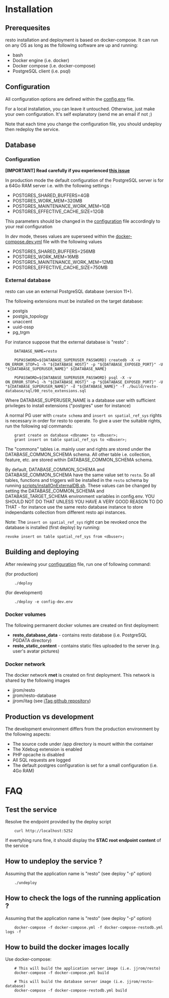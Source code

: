 # Installation

## Prerequesites
resto installation and deployment is based on docker-compose. It can run on any OS as long as the following software are up and running:

* bash
* Docker engine (i.e. docker)
* Docker compose (i.e. docker-compose)
* PostgreSQL client (i.e. psql)

## Configuration
All configuration options are defined within the [config.env](https://github.com/jjrom/resto/blob/master/config.env) file.

For a local installation, you can leave it untouched. Otherwise, just make your own configuration. It's self explanatory (send me an email if not ;)

Note that each time you change the configuration file, you should undeploy then redeploy the service.

## Database

### Configuration

**[IMPORTANT] Read carefully if you experienced [this issue](https://github.com/jjrom/resto/issues/317#issuecomment-1258185471)**

In production mode the default configuration of the PostgreSQL server is for a 64Go RAM server i.e. with the following settings :

* POSTGRES_SHARED_BUFFERS=4GB
* POSTGRES_WORK_MEM=320MB
* POSTGRES_MAINTENANCE_WORK_MEM=1GB
* POSTGRES_EFFECTIVE_CACHE_SIZE=12GB

This parameters should be changed in the [configuration](https://github.com/jjrom/resto/blob/master/config.env) file accordingly to your real configuration

In *dev* mode, theses values are superseed within the [docker-compose.dev.yml](https://github.com/jjrom/resto/blob/master/docker-compose.dev.env) file with the following values

* POSTGRES_SHARED_BUFFERS=256MB
* POSTGRES_WORK_MEM=16MB
* POSTGRES_MAINTENANCE_WORK_MEM=12MB
* POSTGRES_EFFECTIVE_CACHE_SIZE=750MB

### External database
resto can use an external PostgreSQL database (version 11+).

The following extensions must be installed on the target database:
 * postgis
 * postgis_topology
 * unaccent
 * uuid-ossp
 * pg_trgm

For instance suppose that the external database is "resto" :

        DATABASE_NAME=resto

        PGPASSWORD=${DATABASE_SUPERUSER_PASSWORD} createdb -X -v ON_ERROR_STOP=1 -h "${DATABASE_HOST}" -p "${DATABASE_EXPOSED_PORT}" -U "${DATABASE_SUPERUSER_NAME}" ${DATABASE_NAME}

        PGPASSWORD=${DATABASE_SUPERUSER_PASSWORD} psql -X -v ON_ERROR_STOP=1 -h "${DATABASE_HOST}" -p "${DATABASE_EXPOSED_PORT}" -U "${DATABASE_SUPERUSER_NAME}" -d "${DATABASE_NAME}" -f ./build/resto-database/sql/00_resto_extensions.sql

Where DATABASE_SUPERUSER_NAME is a database user with sufficient privileges to install extensions ("postgres" user for instance)

A normal PG user with `create schema` and `insert on spatial_ref_sys` rights is necessary in order for resto to operate. To give a user the suitable rights, run the following sql commands:

        grant create on database <dbname> to <dbuser>;
        grant insert on table spatial_ref_sys to <dbuser>;

The "commons" tables i.e. mainly user and rights are stored under the DATABASE_COMMON_SCHEMA schema. All other table i.e. collection, feature, etc. are stored within DATABASE_COMMON_SCHEMA schema.

By default, DATABASE_COMMON_SCHEMA and DATABASE_COMMON_SCHEMA have the same value set to `resto`. So all tables, functions and triggers will be installed in the `resto` schema by running [scripts/installOnExternalDB.sh](https://github.com/jjrom/resto/blob/master/scripts/installOnExternalDB.sh). These values can be changed by setting the DATABASE_COMMON_SCHEMA and DATABASE_TARGET_SCHEMA environment variables in config.env. YOU SHOULD NOT DO THAT UNLESS YOU HAVE A VERY GOOD REASON TO DO THAT - for instance use the same resto database instance to store independants collection from different resto api instances.
        
Note: The `insert on spatial_ref_sys` right can be revoked once the database is installed (first deploy) by running:
    
    revoke insert on table spatial_ref_sys from <dbuser>; 

## Building and deploying
After reviewing your [configuration](https://github.com/jjrom/resto/blob/master/config.env) file, run one of following command:

(for production)

        ./deploy

(for development)

        ./deploy -e config-dev.env

### Docker volumes
The following permanent docker volumes are created on first deployment:

* **resto_database_data** - contains resto database (i.e. PostgreSQL PGDATA directory)
* **resto_static_content** - contains static files uploaded to the server (e.g. user's avatar pictures)

### Docker network
The docker network **rnet** is created on first deployment. This network is shared by the following images

* jjrom/resto
* jjrom/resto-database
* jjrom/itag (see [iTag github repository](https://github.com/jjrom/itag))

## Production vs development
The development environment differs from the production environment by the following aspects:

* The source code under /app directory is mount within the container
* The Xdebug extension is enabled
* PHP opcache is disabled
* All SQL requests are logged
* The default postgres configuration is set for a small configuration (i.e. 4Go RAM)

# FAQ

## Test the service
Resolve the endpoint provided by the deploy script

        curl http://localhost:5252

If evertyhing runs fine, it should display the **STAC root endpoint content** of the service

## How to undeploy the service ?
Assuming that the application name is "resto" (see deploy "-p" option)

        ./undeploy

## How to check the logs of the running application ?
Assuming that the application name is "resto" (see deploy "-p" option)

        docker-compose -f docker-compose.yml -f docker-compose-restodb.yml logs -f

## How to build the docker images locally
Use docker-compose:

        # This will build the application server image (i.e. jjrom/resto)
        docker-compose -f docker-compose.yml build

        # This will build the database server image (i.e. jjrom/resto-database)
        docker-compose -f docker-compose-restodb.yml build
